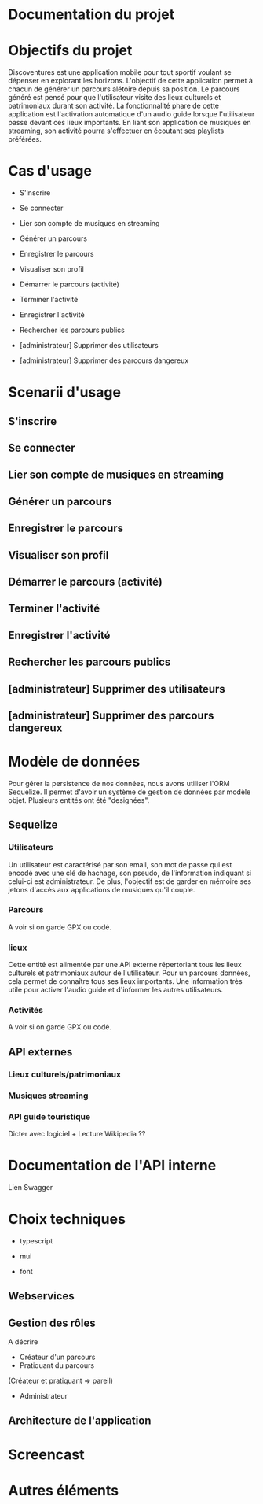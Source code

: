 # Documentation du projet

# Objectifs du projet

Discoventures est une application mobile pour tout sportif voulant se dépenser en explorant les horizons. L'objectif de cette application permet à chacun de générer un parcours alétoire depuis sa position. Le parcours généré est pensé pour que l'utilisateur visite des lieux culturels et patrimoniaux durant son activité. La fonctionnalité phare de cette application est l'activation automatique d'un audio guide lorsque l'utilisateur passe devant ces lieux importants. En liant son application de musiques en streaming, son activité pourra s'effectuer en écoutant ses playlists préférées.

# Cas d'usage

- S'inscrire

- Se connecter

- Lier son compte de musiques en streaming

- Générer un parcours

- Enregistrer le parcours

- Visualiser son profil

- Démarrer le parcours (activité)

- Terminer l'activité

- Enregistrer l'activité

- Rechercher les parcours publics

- [administrateur] Supprimer des utilisateurs

- [administrateur] Supprimer des parcours dangereux

# Scenarii d'usage

## S'inscrire

## Se connecter

## Lier son compte de musiques en streaming

## Générer un parcours

## Enregistrer le parcours

## Visualiser son profil

## Démarrer le parcours (activité)

## Terminer l'activité

## Enregistrer l'activité

## Rechercher les parcours publics

## [administrateur] Supprimer des utilisateurs

## [administrateur] Supprimer des parcours dangereux

# Modèle de données

Pour gérer la persistence de nos données, nous avons utiliser l'ORM Sequelize. Il permet d'avoir un système de gestion de données par modèle objet. Plusieurs entités ont été "designées".

## Sequelize

### Utilisateurs

Un utilisateur est caractérisé par son email, son mot de passe qui est encodé avec une clé de hachage, son pseudo, de l'information indiquant si celui-ci est administrateur. De plus, l'objectif est de garder en mémoire ses jetons d'accès aux applications de musiques qu'il couple.

### Parcours

A voir si on garde GPX ou codé.

### lieux

Cette entité est alimentée par une API externe répertoriant tous les lieux culturels et patrimoniaux autour de l'utilisateur. Pour un parcours données, cela permet de connaître tous ses lieux importants. Une information très utile pour activer l'audio guide et d'informer les autres utilisateurs.

### Activités

A voir si on garde GPX ou codé.

## API externes

### Lieux culturels/patrimoniaux

### Musiques streaming

### API guide touristique

Dicter avec logiciel + Lecture Wikipedia ??

# Documentation de l'API interne

Lien Swagger

# Choix techniques

- typescript

- mui

- font

## Webservices


## Gestion des rôles

A décrire

- Créateur d'un parcours
- Pratiquant du parcours

(Créateur et pratiquant => pareil)

- Administrateur

## Architecture de l'application

# Screencast

# Autres éléments
